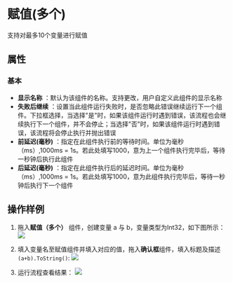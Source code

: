 # 赋值(多个)

支持对最多10个变量进行赋值

## 属性

### 基本

- **显示名称** ：默认为该组件的名称。支持更改，用户自定义此组件的显示名称
- **失败后继续** ：设置当此组件运行失败时，是否忽略此错误继续运行下一个组件。下拉框选择，当选择"是"时，如果该组件运行时遇到错误，该流程也会继续执行下一个组件，并不会停止；当选择"否"时，如果该组件运行时遇到错误，该流程将会停止执行并抛出错误
- **前延迟(毫秒)** ：指定在此组件执行前的等待时间。单位为毫秒（ms）,1000ms = 1s。若此处填写1000，意为上一个组件执行完毕后，等待一秒钟后执行此组件
- **后延迟(毫秒)** ：指定在此组件执行后的延迟时间。单位为毫秒（ms）,1000ms = 1s。若此处填写1000，意为此组件执行完毕后，等待一秒钟后执行下一个组件

## 操作样例

1. 拖入**赋值（多个）** 组件，创建变量 a 与 b，变量类型为Int32，如下图所示：
![](https://docimages.blob.core.chinacloudapi.cn/images/Activities/multipleAssign-1.png)

2. 填入变量名至赋值组件并填入对应的值，拖入**确认框**组件，填入标题及描述`(a+b).ToString()`:
![](https://docimages.blob.core.chinacloudapi.cn/images/Activities/multipleAssign-2.png)

3. 运行流程查看结果：
![](https://docimages.blob.core.chinacloudapi.cn/images/Activities/multipleAssign-3.png)